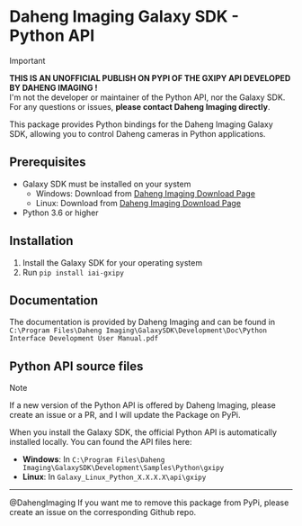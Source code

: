 # Daheng Imaging Galaxy SDK - Python API

> [!IMPORTANT]
> **THIS IS AN UNOFFICIAL PUBLISH ON PYPI OF THE GXIPY API DEVELOPED BY DAHENG IMAGING !**  
> I'm not the developer or maintainer of the Python API, nor the Galaxy SDK. For any questions or issues, **please contact Daheng Imaging directly**.

This package provides Python bindings for the Daheng Imaging Galaxy SDK, allowing you to control Daheng cameras in Python applications.

## Prerequisites

- Galaxy SDK must be installed on your system
  - Windows: Download from [Daheng Imaging Download Page](https://va-imaging.com/pages/customerdownloads)
  - Linux: Download from [Daheng Imaging Download Page](https://va-imaging.com/pages/customerdownloads)
- Python 3.6 or higher

## Installation

1. Install the Galaxy SDK for your operating system
2. Run `pip install iai-gxipy`

## Documentation
The documentation is provided by Daheng Imaging and can be found in `C:\Program Files\Daheng Imaging\GalaxySDK\Development\Doc\Python Interface Development User Manual.pdf`

## Python API source files
> [!NOTE]
> If a new version of the Python API is offered by Daheng Imaging, please create an issue or a PR, and I will update the Package on PyPi.

When you install the Galaxy SDK, the official Python API is automatically installed locally. You can found the API files here:  
- **Windows**: In `C:\Program Files\Daheng Imaging\GalaxySDK\Development\Samples\Python\gxipy`
- **Linux**: In `Galaxy_Linux_Python_X.X.X.X\api\gxipy`

---

@DahengImaging If you want me to remove this package from PyPi, please create an issue on the corresponding Github repo.
